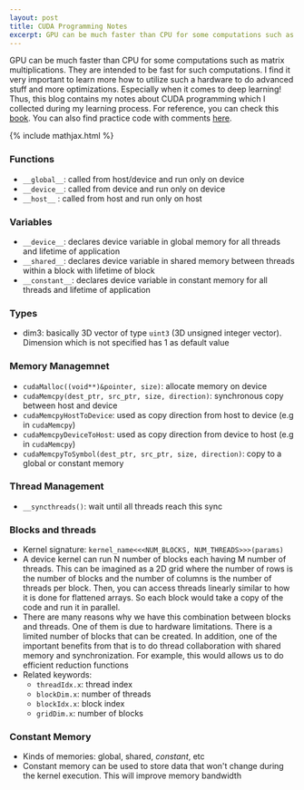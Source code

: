 ```yaml
---
layout: post
title: CUDA Programming Notes
excerpt: GPU can be much faster than CPU for some computations such as matrix multiplications. They are intended to be fast for such computations. I find it very important to learn more how to utilize such a hardware to do advanced stuff and more optimizations. Especially when it comes to deep learning! Thus, this blog contains my notes about CUDA programming which I collected during my learning process.
---
```


GPU can be much faster than CPU for some computations
such as matrix multiplications. They are intended to be fast for such computations.
I find it very important to learn more how to utilize such a hardware to do advanced stuff
and more optimizations. Especially when it comes to deep learning! Thus, this blog
contains my notes about CUDA programming which I collected during my learning process.
For reference, you can check this [book](https://developer.nvidia.com/cuda-example).
You can also find practice code with comments [here](https://github.com/mmz33/practice-cuda).

{% include mathjax.html %}

### Functions

- `__global__`: called from host/device and run only on device
- `__device__`: called from device and run only on device
- `__host__`  : called from host and run only on host

### Variables

- `__device__`: declares device variable in global memory for all threads and lifetime
of application
- `__shared__`: declares device variable in shared memory between threads within a block
with lifetime of block
- `__constant__`: declares device variable in constant memory for all threads and lifetime
of application

### Types

- dim3: basically 3D vector of type `uint3` (3D unsigned integer vector). Dimension
which is not specified has 1 as default value

### Memory Managemnet

- `cudaMalloc((void**)&pointer, size)`: allocate memory on device
- `cudaMemcpy(dest_ptr, src_ptr, size, direction)`: synchronous copy between host and device
- `cudaMemcpyHostToDevice`: used as copy direction from host to device (e.g in `cudaMemcpy`)
- `cudaMemcpyDeviceToHost`: used as copy direction from device to host (e.g in `cudaMemcpy`)
- `cudaMemcpyToSymbol(dest_ptr, src_ptr, size, direction)`: copy to a global or
constant memory

### Thread Management

- `__syncthreads()`: wait until all threads reach this sync

### Blocks and threads

- Kernel signature: `kernel_name<<<NUM_BLOCKS, NUM_THREADS>>>(params)`
- A device kernel can run N number of blocks each having M number of threads.
This can be imagined as a 2D grid where the number of rows is the number
of blocks and the number of columns is the number of threads per block. Then,
you can access threads linearly similar to how it is done for flattened arrays.
So each block would take a copy of the code and run it in parallel.
- There are many reasons why we have this combination between blocks and threads.
One of them is due to hardware limitations. There is a limited number of blocks
that can be created. In addition, one of the important benefits from that
is to do thread collaboration with shared memory and synchronization. For example,
this would allows us to do efficient reduction functions
- Related keywords:
  - `threadIdx.x`: thread index
  - `blockDim.x`: number of threads
  - `blockIdx.x`: block index
  - `gridDim.x`: number of blocks

### Constant Memory

- Kinds of memories: global, shared, *constant*, etc
- Constant memory can be used to store data that won't change during the
kernel execution. This will improve memory bandwidth
